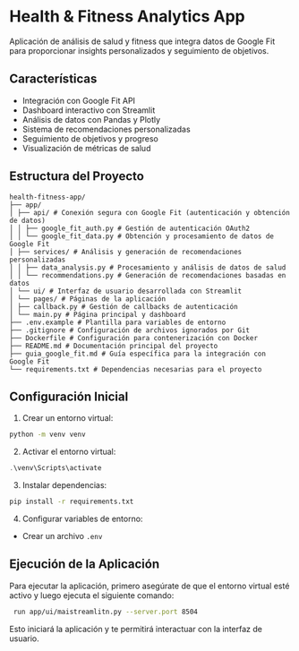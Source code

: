 # Health & Fitness Analytics App

Aplicación de análisis de salud y fitness que integra datos de Google Fit para proporcionar insights personalizados y seguimiento de objetivos.

## Características

- Integración con Google Fit API
- Dashboard interactivo con Streamlit
- Análisis de datos con Pandas y Plotly
- Sistema de recomendaciones personalizadas
- Seguimiento de objetivos y progreso
- Visualización de métricas de salud

## Estructura del Proyecto

```
health-fitness-app/
├── app/
│ ├── api/ # Conexión segura con Google Fit (autenticación y obtención de datos)
│ │ ├── google_fit_auth.py # Gestión de autenticación OAuth2
│ │ └── google_fit_data.py # Obtención y procesamiento de datos de Google Fit
│ ├── services/ # Análisis y generación de recomendaciones personalizadas
│ │ ├── data_analysis.py # Procesamiento y análisis de datos de salud
│ │ └── recommendations.py # Generación de recomendaciones basadas en datos
│ └── ui/ # Interfaz de usuario desarrollada con Streamlit
│ └── pages/ # Páginas de la aplicación
│ ├── callback.py # Gestión de callbacks de autenticación
│ └── main.py # Página principal y dashboard
├── .env.example # Plantilla para variables de entorno
├── .gitignore # Configuración de archivos ignorados por Git
├── Dockerfile # Configuración para contenerización con Docker
├── README.md # Documentación principal del proyecto
├── guia_google_fit.md # Guía específica para la integración con Google Fit
└── requirements.txt # Dependencias necesarias para el proyecto
```

## Configuración Inicial

1. Crear un entorno virtual:
```bash
python -m venv venv
```

2. Activar el entorno virtual:
```powershell
.\venv\Scripts\activate
```

3. Instalar dependencias:
```bash
pip install -r requirements.txt
```

4. Configurar variables de entorno:
- Crear un archivo `.env`

## Ejecución de la Aplicación

Para ejecutar la aplicación, primero asegúrate de que el entorno virtual esté activo y luego ejecuta el siguiente comando:

```bash
 run app/ui/maistreamlitn.py --server.port 8504
```

Esto iniciará la aplicación y te permitirá interactuar con la interfaz de usuario.
